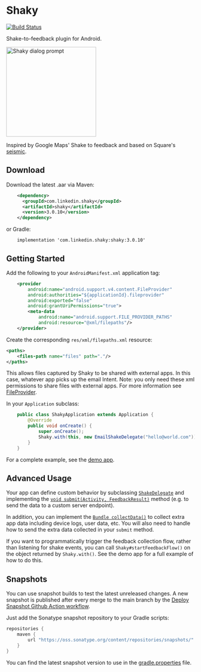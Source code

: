 # Shaky
[![Build Status](https://img.shields.io/github/workflow/status/linkedin/shaky-android/Merge%20checks)](https://img.shields.io/github/workflow/status/linkedin/shaky-android/Merge%20checks)

Shake-to-feedback plugin for Android.

<img src="./screenshot.png" width="240" height="240" alt="Shaky dialog prompt">

Inspired by Google Maps' Shake to feedback and based on Square's
[seismic](https://github.com/square/seismic).

## Download

Download the latest .aar via Maven:
```xml
	<dependency>
	  <groupId>com.linkedin.shaky</groupId>
	  <artifactId>shaky</artifactId>
	  <version>3.0.10</version>
	</dependency>
```

or Gradle:
```
	implementation 'com.linkedin.shaky:shaky:3.0.10'
```

## Getting Started

Add the following to your `AndroidManifest.xml` application tag:

```xml
    <provider
        android:name="android.support.v4.content.FileProvider"
        android:authorities="${applicationId}.fileprovider"
        android:exported="false"
        android:grantUriPermissions="true">
        <meta-data
            android:name="android.support.FILE_PROVIDER_PATHS"
            android:resource="@xml/filepaths"/>
    </provider>
```

Create the corresponding `res/xml/filepaths.xml` resource:

```xml
<paths>
    <files-path name="files" path="."/>
</paths>
```
This allows files captured by Shaky to be shared with external apps. In this case, whatever app
picks up the email Intent. Note: you only need these xml permissions to share files with external apps. For more information see
[FileProvider](https://developer.android.com/reference/android/support/v4/content/FileProvider.html).

In your `Application` subclass:

```java
    public class ShakyApplication extends Application {
        @Override
        public void onCreate() {
            super.onCreate();
            Shaky.with(this, new EmailShakeDelegate("hello@world.com"));
        }
    }
```

For a complete example, see the [demo app](shaky-sample/src/main).

## Advanced Usage

Your app can define custom behavior by subclassing
[`ShakeDelegate`](shaky/src/main/java/com/linkedin/android/shaky/ShakeDelegate.java)
and implementing the
[`void submit(Activity, FeedbackResult)`](shaky/src/main/java/com/linkedin/android/shaky/ShakeDelegate.java#L49)
method (e.g. to send the data to a custom server endpoint).


In addition, you can implement the
[`Bundle collectData()`](shaky/src/main/java/com/linkedin/android/shaky/ShakeDelegate.java#L42)
to collect extra app data including device logs, user data, etc. You will also need to handle how to send the extra data collected in your `submit` method.

If you want to programmatically trigger the feedback collection flow, rather than listening for shake events, you can call `Shaky#startFeedbackFlow()` on the
object returned by `Shaky.with()`. See the demo app for a full example of how to do this.

## Snapshots

You can use snapshot builds to test the latest unreleased changes. A new snapshot is published
after every merge to the main branch by the [Deploy Snapshot Github Action workflow](.github/workflows/deploy-snapshot.yml).

Just add the Sonatype snapshot repository to your Gradle scripts:
```gradle
repositories {
    maven {
        url "https://oss.sonatype.org/content/repositories/snapshots/"
    }
}
```

You can find the latest snapshot version to use in the [gradle.properties](gradle.properties) file.
